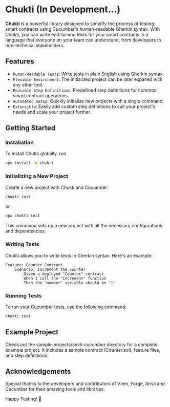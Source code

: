 # Chukti (In Development...)

**Chukti** is a powerful library designed to simplify the process of testing smart contracts using Cucumber's human-readable Gherkin syntax. With Chukti, you can write end-to-end tests for your smart contracts in a language that everyone on your team can understand, from developers to non-technical stakeholders.

## Features

- `Human-Readable Tests`: Write tests in plain English using Gherkin syntax.
- `Flexible Environment`: The initialized project can be later expaned with any other tool.
- `Reusable Step Definitions`: Predefined step definitions for common smart contract operations.
- `Automated Setup`: Quickly initialize new projects with a single command.
- `Extensible`: Easily add custom step definitions to suit your project's needs and scale your project further.

## Getting Started

### Installation

To install Chukti globally, run

```bash
npm install -g chukti
```

### Initializing a New Project

Create a new project with Chukti and Cucumber:

```bash
chukti init
```

or

```bash
npx chukti init
```

This command sets up a new project with all the necessary configurations and dependencies.

### Writing Tests

Chukti allows you to write tests in Gherkin syntax. Here's an example:

```feature
Feature: Counter Contract
    Scenario: Increment the counter
        Given a deployed "Counter" contract
        When I call the "increment" function
        Then the "number" variable should be "1"
```

### Running Tests

To run your Cucumber tests, use the following command:

```bash
chukti test
```

## Example Project

Check out the sample-projects/anvil-cucumber directory for a complete example project. It includes a sample contract (Counter.sol), feature files, and step definitions.

## Acknowledgements

Special thanks to the developers and contributors of Viem, Forge, Anvil and Cucumber for their amazing tools and libraries.

Happy Testing! 🚀
